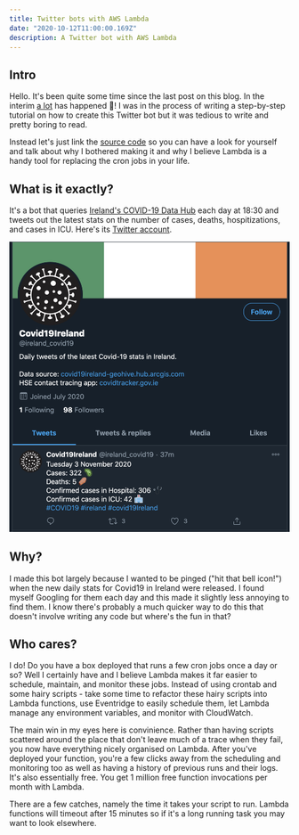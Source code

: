 ```yaml
---
title: Twitter bots with AWS Lambda
date: "2020-10-12T11:00:00.169Z"
description: A Twitter bot with AWS Lambda
---
```


## Intro

Hello. It's been quite some time since the last post on this blog. In the interim [a lot](https://www2.hse.ie/coronavirus/) has happened 🦠!
I was in the process of writing a step-by-step tutorial on how to create this Twitter bot but it was tedious to write and pretty boring to read.

Instead let's just link the [source code](https://github.com/conr/covid19-twitter-bot/) so you can have a look for yourself and talk about why I bothered making it and why  I believe Lambda is a handy tool for replacing the cron jobs in your life.

## What is it exactly?

It's a bot that queries [Ireland's COVID-19 Data Hub](https://covid19ireland-geohive.hub.arcgis.com/) each day at 18:30 and tweets out the latest stats on the number of cases, deaths, hospitizations, and cases in ICU. Here's its [Twitter account](https://twitter.com/ireland_covid19).

![twitter](./1.png "Twitter")

## Why?

I made this bot largely because I wanted to be pinged ("hit that bell icon!") when the new daily stats for Covid19 in Ireland were released. I found myself Googling for them each day and this made it slightly less annoying to find them. I know there's probably a much quicker way to do this that doesn't involve writing any code but where's the fun in that?

## Who cares?

I do! Do you have a box deployed that runs a few cron jobs once a day or so? Well I certainly have and I believe Lambda makes it far easier to schedule, maintain, and monitor these jobs. Instead of using crontab and some hairy scripts - take some time to refactor these hairy scripts into Lambda functions, use Eventridge to easily schedule them, let Lambda manage any environment variables, and monitor with CloudWatch.

The main win in my eyes here is convinience. Rather than having scripts scattered around the place that don't leave much of a trace when they fail, you now have everything nicely organised on Lambda. After you've deployed your function, you're a few clicks away from the scheduling and monitoring too as well as having a history of previous runs and their logs. It's also essentially free. You get 1 million free function invocations per month with Lambda.

There are a few catches, namely the time it takes your script to run. Lambda functions will timeout after 15 minutes so if it's a long running task you may want to look elsewhere.
